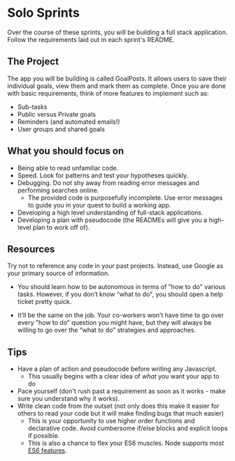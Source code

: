 # Solo Sprints

Over the course of these sprints, you will be building a full stack application. Follow the requirements laid out in each sprint's README.

## The Project

The app you will be building is called GoalPosts. It allows users to save their individual goals, view them and mark them as complete. Once you are done with basic requirements, think of more features to implement such as:

- Sub-tasks
- Public versus Private goals
- Reminders (and automated emails!)
- User groups and shared goals

## What you should focus on

- Being able to read unfamiliar code.
- Speed. Look for patterns and test your hypotheses quickly.
- Debugging. Do not shy away from reading error messages and performing searches online.
  - The provided code is purposefully incomplete. Use error messages to guide you in your quest to build a working app.
- Developing a high level understanding of full-stack applications.
- Developing a plan with pseudocode (the READMEs will give you a high-level plan to work off of).

## Resources

Try not to reference any code in your past projects. Instead, use Google as your primary source of information.

- You should learn how to be autonomous in terms of "how to do" various tasks. However, if you don’t know “what to do", you should open a help ticket pretty quick.

- It’ll be the same on the job. Your co-workers won’t have time to go over every "how to do" question you might have, but they will always be willing to go over the “what to do” strategies and approaches.

## Tips

- Have a plan of action and pseudocode before writing any Javascript.
  - This usually begins with a clear idea of _what_ you want your app to do
- Pace yourself (don't rush past a requirement as soon as it works - make sure you understand why it works).
- Write clean code from the outset (not only does this make it easier for others to read your code but it will make finding bugs that much easier)
  - This is your opportunity to use higher order functions and declarative code. Avoid cumbersome if/else blocks and explicit loops if possible.
  - This is also a chance to flex your ES6 muscles. Node supports most [ES6 features](http://node.green). 
